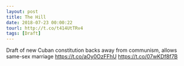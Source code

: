 ```yaml
---
layout: post
title: The Hill
date: 2018-07-23 00:00:22
tourl: http://t.co/t414UtTRv4
tags: [Draft]
---
```

Draft of new Cuban constitution backs away from communism, allows same-sex marriage https://t.co/aOy0OzFFhU https://t.co/07wKDf8f7B